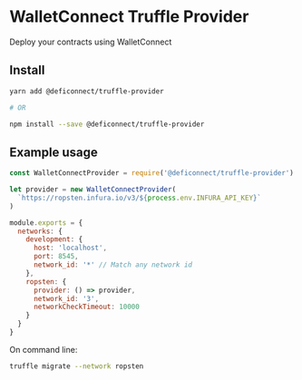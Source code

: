 # WalletConnect Truffle Provider

Deploy your contracts using WalletConnect

## Install

```bash
yarn add @deficonnect/truffle-provider

# OR

npm install --save @deficonnect/truffle-provider
```

## Example usage

```javascript
const WalletConnectProvider = require('@deficonnect/truffle-provider').default

let provider = new WalletConnectProvider(
  `https://ropsten.infura.io/v3/${process.env.INFURA_API_KEY}`
)

module.exports = {
  networks: {
    development: {
      host: 'localhost',
      port: 8545,
      network_id: '*' // Match any network id
    },
    ropsten: {
      provider: () => provider,
      network_id: '3',
      networkCheckTimeout: 10000
    }
  }
}
```

On command line:
```bash
truffle migrate --network ropsten
```